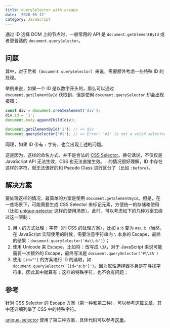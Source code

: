 ```yaml
---
title: querySelector with escape
date: '2020-05-12'
category: JavaScript
---
```


通过 ID 选择 DOM 上的节点时，一般常用的 API 是 `document.getElementById` 或者更普适的 `document.querySelector`。

## 问题

其中，对于后者（`document.querySelector`）来说，需要额外考虑一些特殊 ID 的处理。

举例来说，如果一个 ID 是以数字开头的，那么可以通过 `document.getElementById` 获取到，但是使用 `document.querySelector` 却会出现报错：

```javascript
const div = document.createElement('div');
div.id = '1';
document.body.appendChild(div);

document.getElementById('1'); // => div
document.querySelector('#1'); // => Error: '#1' is not a valid selector.
```

同理，如果 ID 带有 `:` 字符，也会出现上述的问题。

这是因为，这样的命名方式，并不是合法的 [CSS Selector](https://developer.mozilla.org/en-US/docs/Web/CSS/CSS_Selectors)。换句话说，不仅仅是 JavaScript API 无法生效，CSS 也无法直接生效。`:` 的情况很好理解，ID 中存在这样的字符，就无法很好的和 Pseudo Class 进行区分了（比如 `:before`）。

## 解决方案

要处理这样的情况，最简单的方案是使用 `document.getElementById`。但是，在一些场景下，可能需要生成 CSS Selector 来标记元素，方便统一的存储和使用（比如 [unique-selector](https://github.com/ericclemmons/unique-selector) 这样的使用场景）。此时，可以考虑如下的几种方案去绕过这一限制：

1. 用 `\` 的方式处理 `:` 字符（同 CSS 的处理方案），比如 `a:b` 变为 `#a\:b`（当然，在 JavaScript 实际使用的时候，需要注意字符串内 `\` 本身的 Escape，最终的结果：`document.querySelector('#a\\:b')`）；
2. 使用 Unicode 来 Escape，比如将 `:` 改写成 `\3A`，对于 JavaScript 来说可能需要一次额外的 Escape，最终写法是 `document.querySelector('#\\3A')`
3. 使用 `[id=""]` 的方案进行 ID 的选取，如 `document.querySelector('[id="a:b"]')`。因为属性选择器本身是在寻找字符串，因此其中就算有 `:` 这样的特殊字符，也不会有问题；

## 参考

针对 CSS Selector 的 Escape 方案（第一种和第二种），可以参考[这篇文章](https://mathiasbynens.be/notes/css-escapes)，其中还详细列举了 CSS 中的特殊字符。

[unique-selector](https://github.com/ericclemmons/unique-selector) 使用了第三种方案，具体代码可以参考[这里](https://github.com/ericclemmons/unique-selector/blob/dcc21df6e27e8dd08d171af2d7d9f18061daad84/src/getID.js)。
